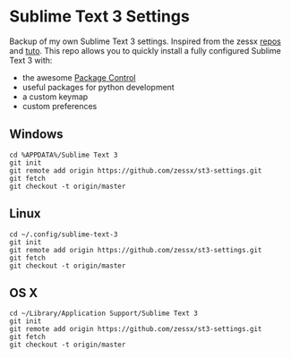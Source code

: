 Sublime Text 3 Settings
=======================

Backup of my own Sublime Text 3 settings. Inspired from the zessx [repos](https://github.com/zessx/st3-settings/) and [tuto](https://blog.smarchal.com/configurer-sublime-text-en-30-secondes-grace-a-git).
This repo allows you to quickly install a fully configured Sublime Text 3 with:

 - the awesome [Package Control](https://github.com/wbond/sublime_package_control)
 - useful packages for python development
 - a custom keymap
 - custom preferences

Windows
-------

    cd %APPDATA%/Sublime Text 3
    git init
    git remote add origin https://github.com/zessx/st3-settings.git
    git fetch
    git checkout -t origin/master

Linux
-----

    cd ~/.config/sublime-text-3
    git init
    git remote add origin https://github.com/zessx/st3-settings.git
    git fetch
    git checkout -t origin/master

OS X
----

    cd ~/Library/Application Support/Sublime Text 3
    git init
    git remote add origin https://github.com/zessx/st3-settings.git
    git fetch
    git checkout -t origin/master
